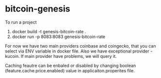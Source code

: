 # bitcoin-genesis

To run a project 
1. docker build -t genesis-bitcoin-rate . 
2. docker run -p 8083:8083 genesis-bitcoin-rate 

For now we have two main providers coinbase and coingecko, that you can select via ENV variable in docker file.
Also we have exceptional provider - kucoin. If main provider have problems, we will query it.

Caching feautre can be enbaled or disabled by changing boolean (feature.cache.price.enabled) value in applicaiton.properites file.
